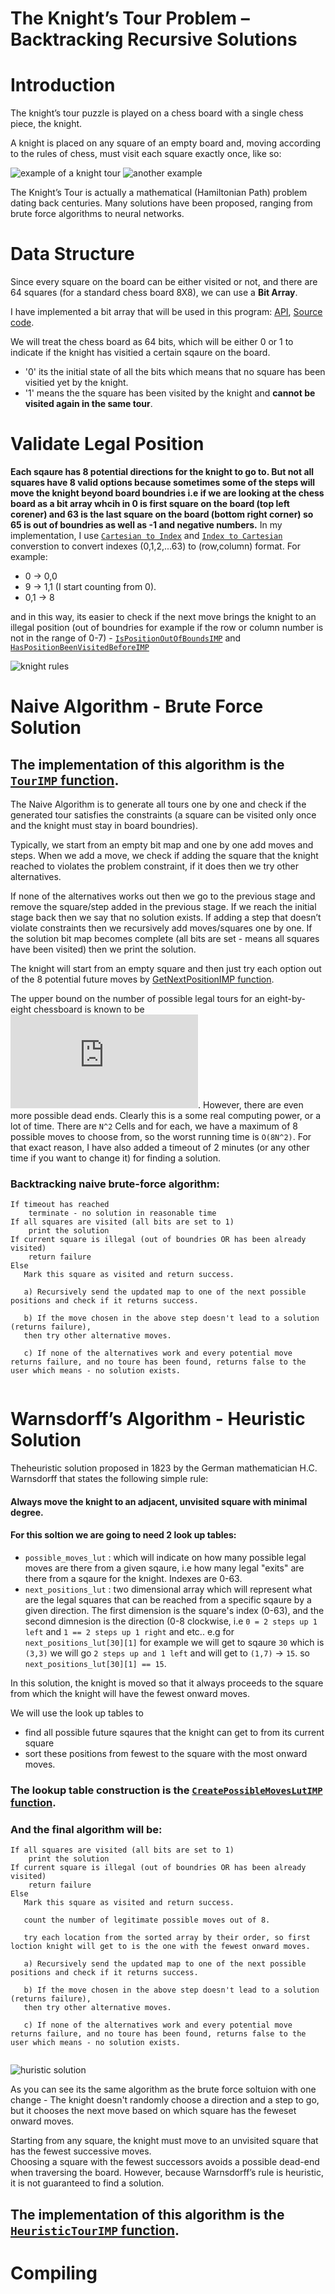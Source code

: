 # The Knight’s Tour Problem – Backtracking Recursive Solutions

# Introduction

The knight’s tour puzzle is played on a chess board with a single chess piece, the knight. 

A knight is placed on any square of an empty board and, moving according to the rules of chess, must visit each square exactly once, like so:

![example of a knight tour](./images/knights-tour.gif) ![another example](./images/Knights-Tour-Animation.gif)

The Knight’s Tour is actually a mathematical (Hamiltonian Path) problem dating back centuries.  Many solutions have 
been proposed, ranging from brute force algorithms to neural networks.

# Data Structure

Since every square on the board can be either visited or not, and there are 64 squares (for a standard chess board 8X8), we can use a **Bit Array**.

I have implemented a bit array that will be used in this program: [API](./api/bit_array.h), [Source code](./src/bit_array.c).

We will treat the chess board as 64 bits, which will be either 0 or 1 to indicate if the knight has visitied a certain sqaure on the board.
- '0' its the initial state of all the bits which means that no square has been visitied yet by the knight.
- '1' means the the square has been visited by the knight and **cannot be visited again in the same tour**.

# Validate Legal Position

**Each sqaure has 8 potential directions for the knight to go to.
But not all squares have 8 valid options because sometimes some of the steps will move the knight beyond board boundries 
i.e if we are looking at the chess board as a bit array whcih in 0 is first square on the board (top left corener) and 63 is the last square on the board (bottom right corner) so 65 is out of boundries as well as -1 and negative numbers.**
In my implementation, I use [`Cartesian to Index`](./src/knight_tour.c#L241) and [`Index to Cartesian`](./src/knight_tour.c#L233) converstion to convert indexes (0,1,2,...63) to (row,column) format.
For example:
* 0 -> 0,0
* 9 -> 1,1 (I start counting from 0).
* 0,1 -> 8

and in this way, its easier to check if the next move brings the knight to an illegal position (out of boundries for example if the row or column number is not in the range of 0-7) - [`IsPositionOutOfBoundsIMP`](./src/knight_tour.c#L220) and [`HasPositionBeenVisitedBeforeIMP`](./src/knight_tour.c#L226)

![knight rules](./images/knight_rules.png)

# Naive Algorithm - Brute Force Solution
  ## The implementation of this algorithm is the [`TourIMP` function](./src/knight_tour.c#L131).

The Naive Algorithm is to generate all tours one by one and check if the generated tour satisfies the constraints (a square can be visited only once and the knight must stay in board boundries).

Typically, we start from an empty bit map and one by one add moves and steps. When we add a move, we check if adding the square that the knight reached to violates the problem constraint, if it does then we try other alternatives. 

If none of the alternatives works out then we go to the previous stage and remove the square/step added in the previous stage. If we reach the initial stage back then we say that no solution exists. If adding a step that doesn’t violate constraints then we recursively add moves/squares one by one. If the solution bit map becomes complete (all bits are set - means all squares have been visited) then we print the solution.

The knight will start from an empty square and then just try each option out of the 8 potential future moves by [GetNextPositionIMP function](.src/knight_tour.c#L190).

The upper bound on the number of possible legal tours for an eight-by-eight chessboard is known to be ![equation](http://www.sciweavers.org/tex2img.php?eq=%201.305%C3%9710351.305%20%5Ctimes%2010%5E%7B35%7D1.305%C3%9710%E2%80%8B35%E2%80%8B%E2%80%8B&bc=White&fc=Black&im=jpg&fs=12&ff=arev&edit=0).
However, there are even more possible dead ends. Clearly this is a some real computing power, or a lot of time.
There are `N^2` Cells and for each, we have a maximum of 8 possible moves to choose from, so the worst running time is `O(8N^2)`.
For that exact reason, I have also added a timeout of 2 minutes (or any other time if you want to change it) for finding a solution.

### Backtracking naive brute-force algorithm:

```
If timeout has reached
    terminate - no solution in reasonable time
If all squares are visited (all bits are set to 1)
    print the solution
If current square is illegal (out of boundries OR has been already visited)
    return failure
Else
   Mark this square as visited and return success.
   
   a) Recursively send the updated map to one of the next possible positions and check if it returns success.
      
   b) If the move chosen in the above step doesn't lead to a solution (returns failure),
   then try other alternative moves.
   
   c) If none of the alternatives work and every potential move returns failure, and no toure has been found, returns false to the user which means - no solution exists.
   
  ```
  
  # Warnsdorff’s Algorithm - Heuristic Solution
  
  Theheuristic solution proposed in 1823 by the German mathematician H.C. Warnsdorff that states the following simple rule: 
#### Always move the knight to an adjacent, unvisited square with minimal degree.
  
  #### For this soltion we are going to need 2 look up tables:
  * `possible_moves_lut` : which will indicate on how many possible legal moves are there from a given sqaure, i.e how many legal "exits" are there from a sqaure for the knight. Indexes are 0-63.
  * `next_positions_lut` : two dimensional array which will represent what are the legal squares that can be reached from a specific sqaure by a given direction. The first dimension is the square's index (0-63), and the second dimnesion is the direction (0-8 clockwise, i.e `0 = 2 steps up 1 left` and `1 == 2 steps up 1 right` and etc..
  e.g for `next_positions_lut[30][1]` for example we will get to sqaure `30` which is `(3,3)` we will go `2 steps up and 1 left` and will get to `(1,7)` -> `15`.
  so `next_positions_lut[30][1] == 15`.
  
  In this solution, the knight is moved so that it always proceeds to the square from which the knight will have the fewest onward moves.
  
  We will use the look up tables to 
  * find all possible future sqaures that the knight can get to from its current square
  * sort these positions from fewest to the square with the most onward moves.

### The lookup table construction is the [`CreatePossibleMovesLutIMP` function](./src/knight_tour.c#L258).

### And the final algorithm will be:

```
If all squares are visited (all bits are set to 1)
    print the solution
If current square is illegal (out of boundries OR has been already visited)
    return failure
Else
   Mark this square as visited and return success.
   
   count the number of legitimate possible moves out of 8.
   
   try each location from the sorted array by their order, so first loction knight will get to is the one with the fewest onward moves.
     
   a) Recursively send the updated map to one of the next possible positions and check if it returns success.
      
   b) If the move chosen in the above step doesn't lead to a solution (returns failure),
   then try other alternative moves.
   
   c) If none of the alternatives work and every potential move returns failure, and no toure has been found, returns false to the user which means - no solution exists.
   
  ```
  ![huristic solution](./images/huristic2.png)
 
  
  As you can see its the same algorithm as the brute force soltuion with one change - The knight doesn't randomly choose a direction and a step to go, but it chooses the next move based on which square has the feweset onward moves.
  
Starting from any square, the knight must move to an unvisited square that has the fewest successive moves.  
Choosing a square with the fewest successors avoids a possible dead-end when traversing the board.  However, 
because Warnsdorff’s rule is heuristic, it is not guaranteed to find a solution.

## The implementation of this algorithm is the [`HeuristicTourIMP` function](./src/knight_tour.c#L293).

# Compiling 




 
 


  
  
  













